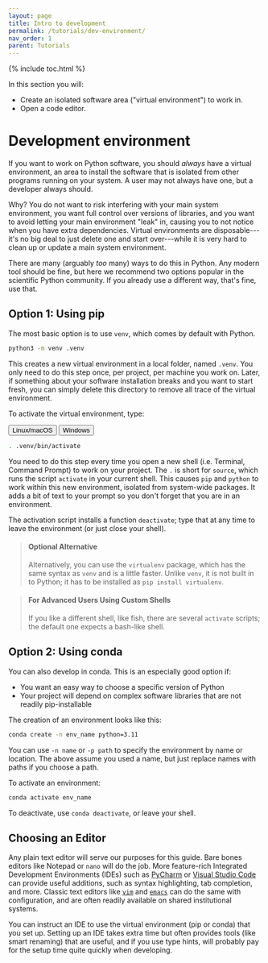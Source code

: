 ```yaml
---
layout: page
title: Intro to development
permalink: /tutorials/dev-environment/
nav_order: 1
parent: Tutorials
---
```


{% include toc.html %}

In this section you will:

* Create an isolated software area ("virtual environment") to work in.
* Open a code editor.

# Development environment

If you want to work on Python software, you should _always_ have a virtual
environment, an area to install the software that is isolated from other
programs running on your system. A user may not always have one, but a
developer always should.

Why? You do not want to risk interfering with your main system environment, you
want full control over versions of libraries, and you want to avoid letting
your main environment "leak" in, causing you to not notice when you have extra
dependencies. Virtual environments are disposable---it's no big deal to just
delete one and start over---while it is very hard to clean up or update a main
system environment.

There are many (arguably _too_ many) ways to do this in Python. Any modern tool
should be fine, but here we recommend two options popular in the scientific
Python community. If you already use a different way, that's fine, use that.

## Option 1: Using pip

The most basic option is to use `venv`, which comes by default with Python.

```bash
python3 -m venv .venv
```

This creates a new virtual environment in a local folder, named `.venv`.
You only need to do this step once, per project, per machine you work on.
Later, if something about your software installation breaks and you want to
start fresh, you can simply delete this directory to remove all trace of the
virtual environment.

To activate the virtual environment, type:

<div class="skhep-bar d-flex m-2" style="justify-content:center;">
  <button class="skhep-bar-item munix-btn btn m-2 btn-purple" onclick="openTab('unix')">Linux/macOS</button>
  <button class="skhep-bar-item windows-btn btn m-2" onclick="openTab('windows')">Windows</button>
</div>

<div class="skhep-tab unix-tab" markdown="1">

```bash
. .venv/bin/activate
```

</div>
<div class="skhep-tab windows-tab" markdown="1" style="display:none;">

```bat
.venv\bin\Activate.bat
```

</div>


You need to do this step every time you open a new shell (i.e. Terminal,
Command Prompt) to work on your project. The `.` is short for `source`, which
runs the script `activate` in your current shell. This causes `pip` and
`python` to work within this new environment, isolated from system-wide
packages. It adds a bit of text to your prompt so you don't forget that you are
in an environment.

The activation script installs a function `deactivate`; type that at any time
to leave the environment (or just close your shell).

> <h4 style="no_toc">Optional Alternative</h4>
>
> Alternatively, you can use the `virtualenv` package, which has the
> same syntax as `venv` and  is a little faster. Unlike `venv`, it is not
> built in to Python; it has to be installed as `pip install virtualenv`.

> <h4 style="no_toc">For Advanced Users Using Custom Shells</h4>
>
> If you like a different shell, like fish, there are several `activate`
> scripts; the default one expects a bash-like shell.

## Option 2: Using conda

You can also develop in conda. This is an especially good option if:

* You want an easy way to choose a specific version of Python
* Your project will depend on complex software libraries that are not readily
  pip-installable

The creation of an environment looks like this:

```bash
conda create -n env_name python=3.11
```

You can use `-n name` or `-p path` to specify the environment by name or
location. The above assume you used a name, but just replace names with
paths if you choose a path.

To activate an environment:

```bash
conda activate env_name
```

To deactivate, use `conda deactivate`, or leave your shell.

## Choosing an Editor

Any plain text editor will serve our purposes for this guide. Bare bones
editors like Notepad or `nano` will do the job. More feature-rich Integrated
Development Environments (IDEs) such as [PyCharm][] or [Visual Studio Code][]
can provide useful additions, such as syntax highlighting, tab completion,
and more. Classic text editors like [`vim`][] and [`emacs`][] can do the same
with configuration, and are often readily available on shared institutional
systems.

You can instruct an IDE to use the virtual environment (pip or conda) that you
set up. Setting up an IDE takes extra time but often provides tools (like smart
renaming) that are useful, and if you use type hints, will probably pay for the
setup time quite quickly when developing.

[PyCharm]: https://www.jetbrains.com/pycharm/
[Visual Studio Code]: https://code.visualstudio.com/
[`vim`]: https://www.vim.org/
[`emacs`]: https://www.gnu.org/software/emacs/

<script src="{% link assets/js/tabs.js %}"></script>
